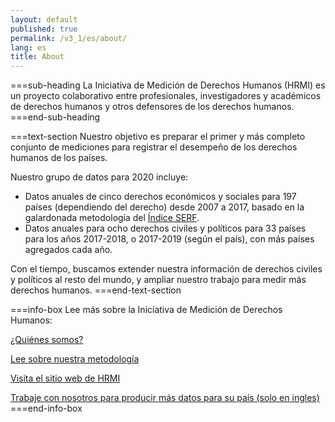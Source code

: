 ```yaml
---
layout: default
published: true
permalink: /v3_1/es/about/
lang: es
title: About
---
```


===sub-heading
La Iniciativa de Medición de Derechos Humanos (HRMI) es un proyecto colaborativo entre profesionales, investigadores y académicos de derechos humanos y otros defensores de los derechos humanos.
===end-sub-heading

===text-section
Nuestro objetivo es preparar el primer y más completo conjunto de mediciones para registrar el desempeño de los derechos humanos de los países.

Nuestro grupo de datos para 2020 incluye:
* Datos anuales de cinco derechos económicos y sociales para 197 países (dependiendo del derecho) desde 2007 a 2017, basado en la galardonada metodología del <a href="https://serfindex.uconn.edu/" target="_blank">Índice SERF</a>.
* Datos anuales para ocho derechos civiles y políticos para 33 países para los años 2017-2018, o 2017-2019 (según el país), con más países agregados cada año.

Con el tiempo, buscamos extender nuestra información de derechos civiles y políticos al resto del mundo, y ampliar nuestro trabajo para medir más derechos humanos.
===end-text-section

===info-box
Lee más sobre la Iniciativa de Medición de Derechos Humanos:

<a href="https://humanrightsmeasurement.org/es/sobre-hrmi/nuestro-equipo/" target="_blank">¿Quiénes somos?</a>

<a href="https://humanrightsmeasurement.org/es/metodologia/overview/" target="_blank">Lee sobre nuestra metodología</a>

<a href="https://humanrightsmeasurement.org/es/" target="_blank">Visita el sitio web de HRMI</a>

<a href="https://humanrightsmeasurement.org/do-you-want-hrmi-human-rights-scores-for-your-country/" target="_blank">Trabaje con nosotros para producir más datos para su país (solo en ingles)</a>
===end-info-box
